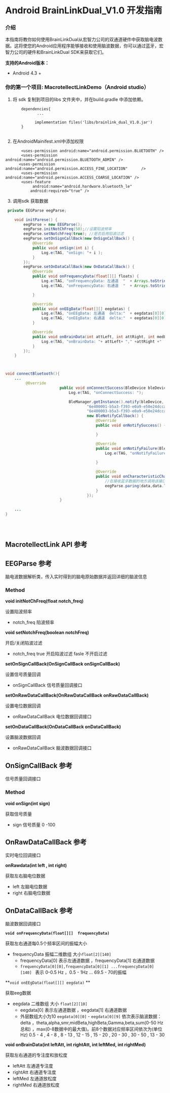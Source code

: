 # Android BrainLinkDual_V1.0 开发指南

### 介绍

本指南将教你如何使用BrainLinkDual从宏智力公司的双通道硬件中获取脑电波数据。这将使您的Android应用程序能够接收和使用脑波数据，你可以通过蓝牙，宏智力公司的硬件和BrainLinkDual SDK来获取它们。

**支持的Android版本：**

- Android 4.3 +

### 你的第一个项目: MacrotellectLinkDemo（Android studio）

1. 将 sdk 复制到项目的libs 文件夹中，并在build.gradle 中添加依赖。

```
       dependencies{
              ...
             
             implementation files('libs/brainlink_dual_V1.0.jar')
       }
       
```

 

2. 在AndroidMainifest.xml中添加权限

```
       <uses-permission android:name="android.permission.BLUETOOTH" />
       <uses-permission android:name="android.permission.BLUETOOTH_ADMIN" />
      <uses-permission android:name="android.permission.ACCESS_FINE_LOCATION"      />
       <uses-permission  android:name="android.permission.ACCESS_COARSE_LOCATION" />
       <uses-feature
            android:name="android.hardware.bluetooth_le"
           android:required="true" />
```

3. 调用sdk 获取数据

```java
 private EEGParse eegParse;

    void initParese() {
        eegParse = new EEGParse();
        eegParse.initNotChFreq(50);//设置陷波频率
        eegParse.setNotchFreq(true); //是否启用陷波过滤
        eegParse.setOnSignCallBack(new OnSignCallBack() {
            @Override
            public void onSign(int i) {
                Log.e(TAG, "onSign: "+ i );
            }
        });
        eegParse.setOnDataCallBack(new OnDataCallBack() {
            @Override
            public void onFrequencyData(float[][] floats) {
                Log.e(TAG, "onFrequencyData: 左通道  "  + Arrays.toString(floats[0]));
                Log.e(TAG, "onFrequencyData: 右通道  "  + Arrays.toString(floats[1]));

            }

            @Override
            public void onEEgData(float[][] eegdatas) {
                Log.e(TAG, "onEEgData: 左通道  delta:"  + eegdatas[0][0] + "  theta:" + eegdatas[0][1] + "  alpha:" + eegdatas[0][2]+ "  smr:" + eegdatas[0][3]+ "  midBeta:" + eegdatas[0][4]+ "  highBeta:" + eegdatas[0][5]+ "  gamma:" + eegdatas[0][6]+ "  beta:" + eegdatas[0][7]+ "  sum:" + eegdatas[0][8]+ "  max:" + eegdatas[0][9]);
                Log.e(TAG, "onEEgData: 右通道  delta:"  + eegdatas[0][0] + "  theta:" + eegdatas[0][1] + "  alpha:" + eegdatas[0][2]+ "  smr:" + eegdatas[0][3]+ "  midBeta:" + eegdatas[0][4]+ "  highBeta:" + eegdatas[0][5]+ "  gamma:" + eegdatas[0][6]+ "  beta:" + eegdatas[0][7]+ "  sum:" + eegdatas[0][8]+ "  max:" + eegdatas[0][9]);
            }

            @Override
            public void onBrainData(int attLeft, int attRight, int medLeft, int medRight) {
                Log.e(TAG, "onBrainData: "+ attLeft+ "," +attRight +"    " + medLeft + "," + medRight);
            }
        });
    }



void connectBluetooth(){
    ...
         @Override
                        public void onConnectSuccess(BleDevice bleDevice, BluetoothGatt gatt, int status) {
                            Log.e(TAG, "onConnectSuccess: ");

                            BleManager.getInstance().notify(bleDevice,
                                    "6e400001-b5a3-f393-e0a9-e50e24dcca9e",
                                    "6e400003-b5a3-f393-e0a9-e50e24dcca9e",
                                    new BleNotifyCallback() {
                                        @Override
                                        public void onNotifySuccess() {

                                        }

                                        @Override
                                        public void onNotifyFailure(BleException exception) {
                                            Log.e(TAG, "onNotifyFailure: " + exception.getDescription());
                                          
                                        }

                                        @Override
                                        public void onCharacteristicChanged(byte[] data) {
                                            //在接收蓝牙数据的地方调用该接口，传入接收到的字节数据
                                            eegParse.paring(data,data.length);
                                        }
                                    });
                        }
    
    ...
}





```





## MacrotellectLink  API 参考

## EEGParse 参考

脑电波数据解析类，传入实时得到的脑电原始数据并返回详细的脑波信息

### Method

**void initNotChFreq(float notch_freq)**

设置陷波频率

- notch_freq 陷波频率

**void setNotchFreq(boolean notchFreq)**

开启/关闭陷波过滤

- notch_freq  true 开启陷波过滤 fasle 不开启过滤

**setOnSignCallBack(OnSignCallBack onSignCallBack)**

设置信号质量回调

- onSignCallBack 信号质量回调接口

**setOnRawDataCallBack(OnRawDataCallBack onRawDataCallBack)**

设置电位数据回调

- onRawDataCallBack 电位数据回调接口

**setOnDataCallBack(OnDataCallBack onDataCallBack)**

设置脑波数据回调

- onRawDataCallBack 脑波数据回调接口



## OnSignCallBack 参考

信号质量回调接口

### Method

**void onSign(int sign)**

获取信号质量

- sign 信号质量 0 -100 



## OnRawDataCallBack 参考

实时电位回调接口

**onRawdata(int left , int right)**

获取左右脑电位数据

- left  左脑电位数据
- right 右脑电位数据



## OnDataCallBack 参考

脑波数据回调接口

**`void onFrequencyData(float[][]  frequencyData)`**

获取左右通道每0.5个频率区间的振幅大小

- frequencyData 振幅二维数组 大小`float[2][140]`
	- frequencyData[0] 表示左通道数据 ，frequencyData[1] 右通道数据
	- `frequencyData[0][0],frequencyData[0][1] ...frequencyData[0][140] ` 表示  0-0.5 Hz ，0.5 - 1Hz ... 69.5 - 70的振幅

**`void onEEgData(float[][] eegdata)` **

获取eeg数据

- eegdata 二维数组 大小 `float[2][10]`
	-  eegdata[0] 表示左通道数据 ，eegdata[1] 右通道数据
	-  外层数组大小为10 `eegdata[0][0]` -  `eegdata[0][9]` 依次表示脑波数据： delta ，theta,alpha,smr,midBeta,highBeta,Gamma,beta,sum(0-50 Hz 总和) ，max(0-8数据中的最大值)。前8个数据对应频率区间依次为(单位 Hz)   0.5 - 4 , 4 - 8 , 8 - 13 , 12 - 15 , 15 - 20 , 20 - 30 , 30 - 50 , 13 - 30  

**void onBrainData(int leftAtt, int rightAtt, int leftMed, int rightMed)**

获取左右通道的专注度和放松度

- leftAtt 左通道专注度
- rightAtt 右通道专注度
- leftMed 左通道放松度
- rightMed 右通道放松度
